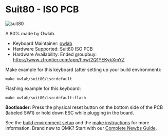 # Suit80 - ISO PCB

![suit80](https://imgur.com/0QN23oc)

A 80% made by Owlab.

* Keyboard Maintainer: [owlab](https://github.com/owlab-git)
* Hardware Supported: Suit80 ISO PCB
* Hardware Availability: Ended groupbuy: https://www.zfrontier.com/app/flow/2Q1YEKykXmYZ

Make example for this keyboard (after setting up your build environment):

    make owlab/suit80/iso:default

Flashing example for this keyboard:

    make owlab/suit80/iso:default:flash

**Bootloader:** Press the physical reset button on the bottom side of the PCB (labeled SW1) or hold down ESC while plugging in the board.

See the [build environment setup](https://docs.qmk.fm/#/getting_started_build_tools) and the [make instructions](https://docs.qmk.fm/#/getting_started_make_guide) for more information. Brand new to QMK? Start with our [Complete Newbs Guide](https://docs.qmk.fm/#/newbs).
